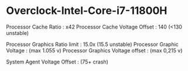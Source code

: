 # Overclock-Intel-Core-i7-11800H
Processor Cache Ratio : x42
Processor Cache Voltage Offset : 140 (<130 unstable)

Processor Graphics Ratio limit : 15.0x (15.5 unstable)
Processor Graphic Voltage : (max 1.055 v)
Processor Graphics Voltage offset : (max 0,215 v)

System Agent Voltage Offset : (75+ crash)
